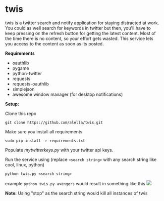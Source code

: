 twis
=======

twis is a twitter search and notify application for staying distracted at work. You could as well search for keywords in twitter but then, you'll have to keep pressing on the refresh button for getting the latest content. Most of the time there is no content, so your effort gets wasted. This service lets you access to the content as soon as its posted.

**Requirements**
* oauthlib
* pygame
* python-twitter
* requests
* requests-oauthlib
* simplejson
* awesome window manager (for desktop notifications)

**Setup:**

Clone this repo

`git clone https://github.com/alella/twis.git`

Make sure you install all requirements

`sudo pip install -r requirements.txt`

Populate *mytwitterkeys.py* with your twitter api keys.

Run the service using (replace `<search string>` with any search string like cool, linux, python)

`python twis.py <search string>`

example `python twis.py avengers` would result in something like this
![](http://s3.postimg.org/q1oyc7xzn/Untitled.png)

**Note:** Using "stop" as the search string would kill all instances of twis

[awesome WM 3.5]:http://awesome.naquadah.org/
